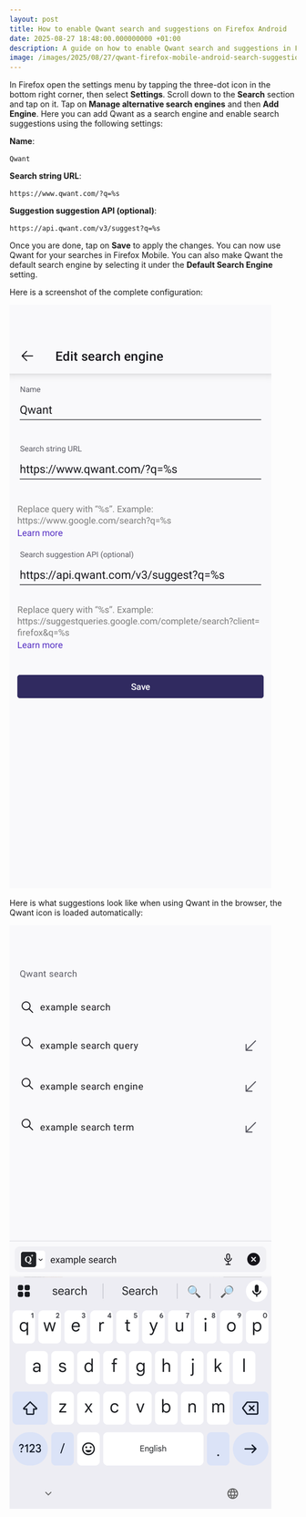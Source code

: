 ```yaml
---
layout: post
title: How to enable Qwant search and suggestions on Firefox Android
date: 2025-08-27 18:48:00.000000000 +01:00
description: A guide on how to enable Qwant search and suggestions in Firefox for Android.
image: /images/2025/08/27/qwant-firefox-mobile-android-search-suggestions-settings.png
---
```


<style>
  .main-content img {
    max-width: min(65vw, 320px);
    display: block;
    margin-left: auto;
    margin-right: auto;
  }
</style>

In Firefox open the settings menu by tapping the three-dot icon in the bottom right corner, then select **Settings**. Scroll down to the **Search** section and tap on it. Tap on **Manage alternative search engines** and then **Add Engine**. Here you can add Qwant as a search engine and enable search suggestions using the following settings:

**Name**:

```
Qwant
```

**Search string URL**:

```
https://www.qwant.com/?q=%s
```

**Suggestion suggestion API (optional)**:

```
https://api.qwant.com/v3/suggest?q=%s
```

Once you are done, tap on **Save** to apply the changes. You can now use Qwant for your searches in Firefox Mobile. You can also make Qwant the default search engine by selecting it under the **Default Search Engine** setting.

Here is a screenshot of the complete configuration:

![Qwant Search Configuration in Firefox Android](/images/2025/08/27/qwant-firefox-mobile-android-search-suggestions-settings.png)

Here is what suggestions look like when using Qwant in the browser, the Qwant icon is loaded automatically:

![Qwant Suggestions in Firefox Android](/images/2025/08/27/qwant-firefox-mobile-android-search-suggestions.png)